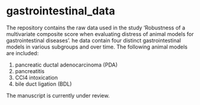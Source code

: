 # gastrointestinal_data

The repository contains the raw data used in the study ‘Robustness of a multivariate composite score when evaluating distress of animal models for gastrointestinal diseases’. he data contain four distinct gastrointestinal models in various subgroups and over time. 
The following animal models are included:

1.	pancreatic ductal adenocarcinoma (PDA)
2.	 pancreatitis
3.	CCl4 intoxication
4.	bile duct ligation (BDL)

The manuscript is currently under review.
